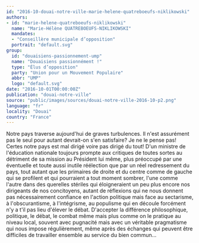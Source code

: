 ```yaml
---
id: "2016-10-douai-notre-ville-marie-helene-quatreboeufs-niklikowski"
authors:
- id: "marie-helene-quatreboeufs-niklikowski"
  name: "Marie-Hélène QUATREBOEUFS-NIKLIKOWSKI"
  mandates: 
  - "Conseillère municipale d’opposition"
  portrait: "default.svg"
group:
  id: "douaisiens-passionnement-ump"
  name: "Douaisiens passionnément !"
  type: "Élus d’opposition"
  party: "Union pour un Mouvement Populaire"
  abbr: "UMP"
  logo: "default.svg"
date: "2016-10-01T00:00:00Z"
publication: "douai-notre-ville"
source: "public/images/sources/douai-notre-ville-2016-10-p2.png"
language: "fr"
locality: "Douai"
country: "France"
---
```


Notre pays traverse aujourd'hui de graves turbulences. Il n'est assurément pas le seul pour autant devrait-on s'en satisfaire? Je ne le pense pas! Certes notre pays est mal dirigé voire pas dirigé du tout! D'un ministre de l'éducation nationale toujours prompte aux critiques de toutes sortes au détriment de sa mission au Président lui même, plus préoccupé par une éventuelle et toute aussi inutile réélection que par un réel redressement du pays, tout autant que  les primaires de droite et du centre comme de gauche qui se profilent et qui pourraient a tout moment sombrer, l'une comme l'autre dans des querelles stériles qui éloigneraient un peu plus encore nos dirigeants de nos concitoyens, autant de réflexions qui ne nous donnent pas nécessairement confiance en l'action politique mais face au sectarisme, à l'obscurantisme, à l'intégrisme, au populisme qui en découle forcément n'y a t'il pas lieu  d'élever le débat. D'accepter la différence philosophique, politique, le débat, le combat même mais plus comme on le pratique au niveau local, souvent avec pugnacité mais avec un véritable pragmatisme qui nous impose régulièrement, même après des échanges qui peuvent être difficiles de travailler ensemble au service du bien commun…
